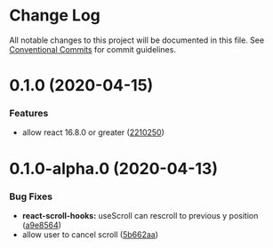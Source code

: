 # Change Log

All notable changes to this project will be documented in this file.
See [Conventional Commits](https://conventionalcommits.org) for commit guidelines.

# 0.1.0 (2020-04-15)


### Features

* allow react 16.8.0 or greater ([2210250](https://github.com/Sam-Ogden/formzy/commit/2210250014735d58e87e2103cee5a4ed6a0fc2df))



# 0.1.0-alpha.0 (2020-04-13)


### Bug Fixes

* **react-scroll-hooks:** useScroll can rescroll to previous y position ([a9e8564](https://github.com/Sam-Ogden/formzy/commit/a9e8564b84e17d3ac803f02d50d561d80fe22bfa))
* allow user to cancel scroll ([5b662aa](https://github.com/Sam-Ogden/formzy/commit/5b662aac3235be77dc186647e31a201dda10bbe4))
